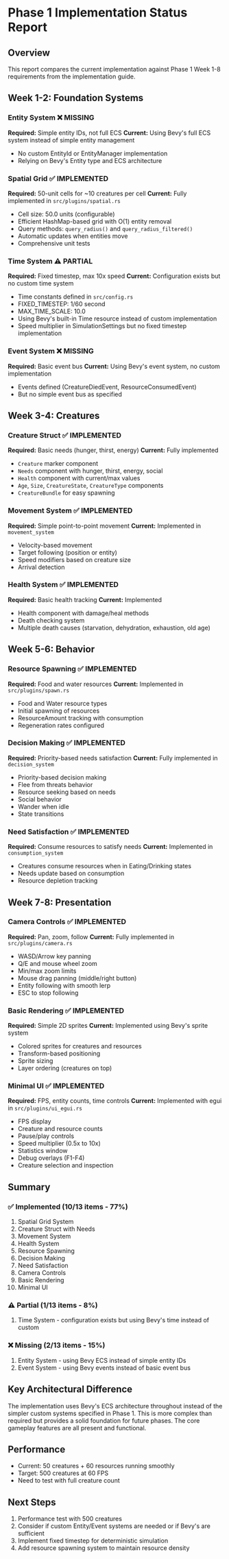 # Phase 1 Implementation Status Report

## Overview
This report compares the current implementation against Phase 1 Week 1-8 requirements from the implementation guide.

## Week 1-2: Foundation Systems

### Entity System ❌ MISSING
**Required:** Simple entity IDs, not full ECS
**Current:** Using Bevy's full ECS system instead of simple entity management
- No custom EntityId or EntityManager implementation
- Relying on Bevy's Entity type and ECS architecture

### Spatial Grid ✅ IMPLEMENTED
**Required:** 50-unit cells for ~10 creatures per cell
**Current:** Fully implemented in `src/plugins/spatial.rs`
- Cell size: 50.0 units (configurable)
- Efficient HashMap-based grid with O(1) entity removal
- Query methods: `query_radius()` and `query_radius_filtered()`
- Automatic updates when entities move
- Comprehensive unit tests

### Time System ⚠️ PARTIAL
**Required:** Fixed timestep, max 10x speed
**Current:** Configuration exists but no custom time system
- Time constants defined in `src/config.rs`
- FIXED_TIMESTEP: 1/60 second
- MAX_TIME_SCALE: 10.0
- Using Bevy's built-in Time resource instead of custom implementation
- Speed multiplier in SimulationSettings but no fixed timestep implementation

### Event System ❌ MISSING
**Required:** Basic event bus
**Current:** Using Bevy's event system, no custom implementation
- Events defined (CreatureDiedEvent, ResourceConsumedEvent)
- But no simple event bus as specified

## Week 3-4: Creatures

### Creature Struct ✅ IMPLEMENTED
**Required:** Basic needs (hunger, thirst, energy)
**Current:** Fully implemented
- `Creature` marker component
- `Needs` component with hunger, thirst, energy, social
- `Health` component with current/max values
- `Age`, `Size`, `CreatureState`, `CreatureType` components
- `CreatureBundle` for easy spawning

### Movement System ✅ IMPLEMENTED
**Required:** Simple point-to-point movement
**Current:** Implemented in `movement_system`
- Velocity-based movement
- Target following (position or entity)
- Speed modifiers based on creature size
- Arrival detection

### Health System ✅ IMPLEMENTED
**Required:** Basic health tracking
**Current:** Implemented
- Health component with damage/heal methods
- Death checking system
- Multiple death causes (starvation, dehydration, exhaustion, old age)

## Week 5-6: Behavior

### Resource Spawning ✅ IMPLEMENTED
**Required:** Food and water resources
**Current:** Implemented in `src/plugins/spawn.rs`
- Food and Water resource types
- Initial spawning of resources
- ResourceAmount tracking with consumption
- Regeneration rates configured

### Decision Making ✅ IMPLEMENTED
**Required:** Priority-based needs satisfaction
**Current:** Fully implemented in `decision_system`
- Priority-based decision making
- Flee from threats behavior
- Resource seeking based on needs
- Social behavior
- Wander when idle
- State transitions

### Need Satisfaction ✅ IMPLEMENTED
**Required:** Consume resources to satisfy needs
**Current:** Implemented in `consumption_system`
- Creatures consume resources when in Eating/Drinking states
- Needs update based on consumption
- Resource depletion tracking

## Week 7-8: Presentation

### Camera Controls ✅ IMPLEMENTED
**Required:** Pan, zoom, follow
**Current:** Fully implemented in `src/plugins/camera.rs`
- WASD/Arrow key panning
- Q/E and mouse wheel zoom
- Min/max zoom limits
- Mouse drag panning (middle/right button)
- Entity following with smooth lerp
- ESC to stop following

### Basic Rendering ✅ IMPLEMENTED
**Required:** Simple 2D sprites
**Current:** Implemented using Bevy's sprite system
- Colored sprites for creatures and resources
- Transform-based positioning
- Sprite sizing
- Layer ordering (creatures on top)

### Minimal UI ✅ IMPLEMENTED
**Required:** FPS, entity counts, time controls
**Current:** Implemented with egui in `src/plugins/ui_egui.rs`
- FPS display
- Creature and resource counts
- Pause/play controls
- Speed multiplier (0.5x to 10x)
- Statistics window
- Debug overlays (F1-F4)
- Creature selection and inspection

## Summary

### ✅ Implemented (10/13 items - 77%)
1. Spatial Grid System
2. Creature Struct with Needs
3. Movement System
4. Health System
5. Resource Spawning
6. Decision Making
7. Need Satisfaction
8. Camera Controls
9. Basic Rendering
10. Minimal UI

### ⚠️ Partial (1/13 items - 8%)
1. Time System - configuration exists but using Bevy's time instead of custom

### ❌ Missing (2/13 items - 15%)
1. Entity System - using Bevy ECS instead of simple entity IDs
2. Event System - using Bevy events instead of basic event bus

## Key Architectural Difference
The implementation uses Bevy's ECS architecture throughout instead of the simpler custom systems specified in Phase 1. This is more complex than required but provides a solid foundation for future phases. The core gameplay features are all present and functional.

## Performance
- Current: 50 creatures + 60 resources running smoothly
- Target: 500 creatures at 60 FPS
- Need to test with full creature count

## Next Steps
1. Performance test with 500 creatures
2. Consider if custom Entity/Event systems are needed or if Bevy's are sufficient
3. Implement fixed timestep for deterministic simulation
4. Add resource spawning system to maintain resource density